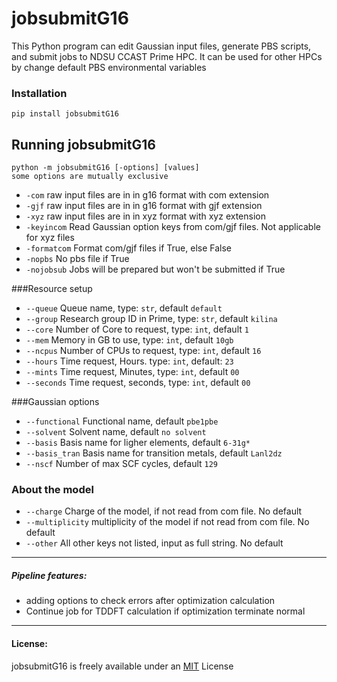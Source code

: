 # jobsubmitG16
This Python program can edit Gaussian input files, generate PBS scripts, and submit jobs to NDSU CCAST Prime HPC.
It can be used for other HPCs by change default PBS environmental variables

### Installation  
`pip install jobsubmitG16`

## Running jobsubmitG16 
```
python -m jobsubmitG16 [-options] [values] 
some options are mutually exclusive
```

* `-com` raw input files are in in g16 format with com extension 
* `-gjf` raw input files are in in g16 format with gjf extension
* `-xyz` raw input files are in in xyz format with xyz extension
* `-keyincom` Read Gaussian option keys from com/gjf files. Not applicable for xyz files 
* `-formatcom` Format com/gjf files if True, else False 
* `-nopbs` No pbs file if True 
* `-nojobsub` Jobs will be prepared but won't be submitted if True 

###Resource setup 
* `--queue` Queue name, type: `str`, default `default`  
* `--group` Research group ID in Prime, type: `str`, default `kilina`  
* `--core` Number of Core to request, type: `int`, default `1`  
* `--mem` Memory in GB to use, type: `int`, default `10gb`
* `--ncpus` Number of CPUs to request, type: `int`, default `16`
* `--hours` Time request, Hours. type: `int`, default: `23`
* `--mints` Time request, Minutes, type: `int`, default `00`
* `--seconds` Time request, seconds, type: `int`, default `00` 

###Gaussian options
* `--functional` Functional name, default `pbe1pbe`
* `--solvent` Solvent name, default `no solvent`
* `--basis` Basis name for ligher elements, default `6-31g*`
* `--basis_tran` Basis name for transition metals, default `Lanl2dz`
* `--nscf` Number of max SCF cycles, default `129`

### About the model 
* `--charge` Charge of the model, if not read from com file. No default
* `--multiplicity` multiplicity of the model if not read from com file. No default
* `--other` All other keys not listed, input as full string. No default

---
##### Pipeline features:
* adding options to check errors after optimization calculation 
* Continue job for TDDFT calculation if optimization terminate normal
---

#### License: 
jobsubmitG16 is freely available under an [MIT](https://opensource.org/licenses/MIT) License
